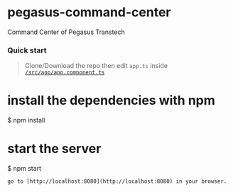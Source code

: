 # pegasus-command-center
Command Center of Pegasus Transtech

### Quick start

> Clone/Download the repo then edit `app.ts` inside [`/src/app/app.component.ts`](/src/app/app.component.ts)

# install the dependencies with npm
$ npm install

# start the server
$ npm start


```
go to [http://localhost:8080](http://localhost:8080) in your browser.

